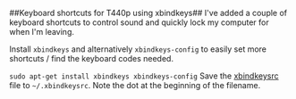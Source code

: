 ##Keyboard shortcuts for T440p using xbindkeys##
I've added a couple of keyboard shortcuts to control sound and quickly lock my
computer for when I'm leaving.

Install ```xbindkeys``` and alternatively ```xbindkeys-config``` to easily set
more shortcuts / find the keyboard codes needed.


```sudo apt-get install xbindkeys xbindkeys-config```
Save the [xbindkeysrc](https://github.com/javl/T440p/blob/master/xbindkeysrc) file to
```~/.xbindkeysrc```. Note the dot at the beginning of the filename.
